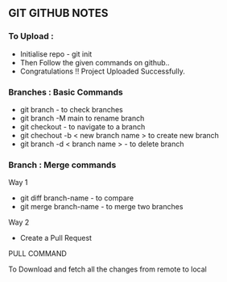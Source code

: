  <h2>GIT GITHUB NOTES</h2>
   <div>
    <h3>To Upload :</h3>
    <ul>
        <li>Initialise repo - git init</li>
        <li>Then Follow the given commands on github..</li>
        <li>Congratulations !! Project Uploaded Successfully.</li>
    </ul>
    <h3>Branches : Basic Commands</h3>
    <ul>
        <li>git branch - to check branches</li>
        <li>git branch -M main to rename branch </li>
        <li>git checkout <branchname> -  to navigate to a branch</li>
            <li>git chechout -b < new branch name > to create new branch</li>
            <li>git branch -d < branch name > - to delete branch</li>
    </ul>
    <h3>Branch : Merge commands</h3>
    <p>Way 1</p>
    <ul>
    <li>git diff branch-name - to compare</li>
    <li>git merge branch-name - to merge two  branches</li>
    </ul>
    <p>Way 2</p>
    <ul>
        <li>Create a Pull Request</li>
    </ul>
       <P>PULL COMMAND</P>
    <P>To Download and fetch all the changes from remote to local</P>
   </div>
